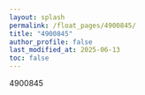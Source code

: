 ```yaml
---
layout: splash
permalink: /float_pages/4900845/
title: "4900845"
author_profile: false
last_modified_at: 2025-06-13
toc: false
---
```

 
4900845

